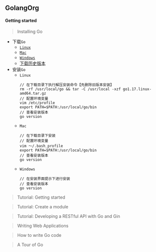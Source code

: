 ## GolangOrg

#### Getting started

> Installing Go
  * 下载```Go```
    * [```Linux```](https://golang.org/dl/go1.17.linux-amd64.tar.gz)
    * [```Mac```](https://golang.org/dl/go1.17.darwin-amd64.pkg)
    * [```Windows```](https://golang.org/dl/go1.17.windows-amd64.msi)
    * [下载历史版本](https://golang.org/dl)
  * 安装```Go```
    * ```Linux```
      ```
      // 在下载目录下执行解压安装命令【先删除旧版本安装】
      rm -rf /usr/local/go && tar -C /usr/local -xzf go1.17.linux-amd64.tar.gz
      // 配置环境变量
      vim /etc/profile
      export PATH=$PATH:/usr/local/go/bin
      // 查看安装版本
      go version
      ```
    * ```Mac```
      ```
      // 在下载目录下安装
      // 配置环境变量
      vim ～/.bash_profile
      export PATH=$PATH:/usr/local/go/bin 
      // 查看安装版本
      go version
      ```
    * ```Windows```
      ```
      // 在安装界面提示下进行安装
      // 查看安装版本
      go version
      ```

> Tutorial: Getting started

> Tutorial: Create a module

> Tutorial: Developing a RESTful API with Go and Gin

> Writing Web Applications

> How to write Go code

> A Tour of Go